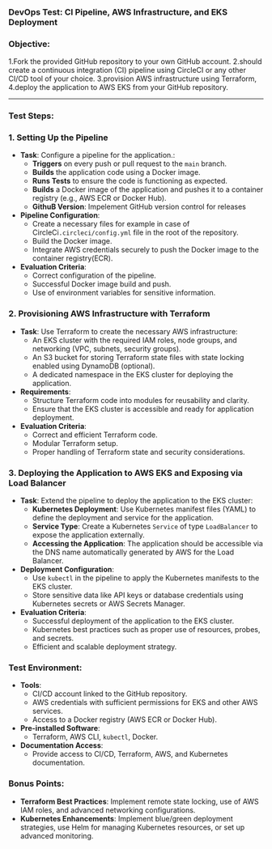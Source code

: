 ### **DevOps Test: CI Pipeline, AWS Infrastructure, and EKS Deployment**

### **Objective:**
1.Fork the provided GitHub repository to your own GitHub account.
2.should create a continuous integration (CI) pipeline using CircleCI or any other CI/CD tool of your choice. 
3.provision AWS infrastructure using Terraform, 
4.deploy the application to AWS EKS from your GitHub repository.

---

### **Test Steps:**

### **1. Setting Up the Pipeline**

- **Task**: Configure a  pipeline for the application.:
    - **Triggers** on every push or pull request to the `main` branch.
    - **Builds** the application code using a Docker image.
    - **Runs Tests** to ensure the code is functioning as expected.
    - **Builds** a Docker image of the application and pushes it to a container registry (e.g., AWS ECR or Docker Hub).
    - **GithuB Version**: Impelement GitHub version control for releases
- **Pipeline Configuration**:
    - Create a necessary  files for example in case of CircleCi`.circleci/config.yml` file in the root of the repository.
    - Build the Docker image.
    - Integrate AWS credentials securely to push the Docker image to the container registry(ECR).
- **Evaluation Criteria**:
    - Correct configuration of the  pipeline.
    - Successful Docker image build and push.
    - Use of environment variables for sensitive information.

### **2. Provisioning AWS Infrastructure with Terraform**

- **Task**: Use Terraform to create the necessary AWS infrastructure:
    - An EKS cluster with the required IAM roles, node groups, and networking (VPC, subnets, security groups).
    - An S3 bucket for storing Terraform state files with state locking enabled using DynamoDB (optional).
    - A dedicated namespace in the EKS cluster for deploying the application.
- **Requirements**:
    - Structure Terraform code into modules for reusability and clarity.
    - Ensure that the EKS cluster is accessible and ready for application deployment.
- **Evaluation Criteria**:
    - Correct and efficient Terraform code.
    - Modular Terraform setup.
    - Proper handling of Terraform state and security considerations.

### **3. Deploying the Application to AWS EKS and Exposing via Load Balancer**

- **Task**: Extend the pipeline to deploy the application to the EKS cluster:
    - **Kubernetes Deployment**: Use Kubernetes manifest files (YAML) to define the deployment and service for the application.
    - **Service Type**: Create a Kubernetes `Service` of type `LoadBalancer` to expose the application externally.
    - **Accessing the Application**: The application should be accessible via the DNS name automatically generated by AWS for the Load Balancer.
- **Deployment Configuration**:
    - Use `kubectl` in the  pipeline to apply the Kubernetes manifests to the EKS cluster.
    - Store sensitive data like API keys or database credentials using Kubernetes secrets or AWS Secrets Manager.
- **Evaluation Criteria**:
    - Successful deployment of the application to the EKS cluster.
    - Kubernetes best practices such as proper use of resources, probes, and secrets.
    - Efficient and scalable deployment strategy.

  
### **Test Environment:**

- **Tools**:
    - CI/CD account linked to the GitHub repository.
    - AWS credentials with sufficient permissions for EKS and other AWS services.
    - Access to a Docker registry (AWS ECR or Docker Hub).
- **Pre-installed Software**:
    - Terraform, AWS CLI, `kubectl`, Docker.
- **Documentation Access**:
    - Provide access to CI/CD, Terraform, AWS, and Kubernetes documentation.


### **Bonus Points:**

- **Terraform Best Practices**: Implement remote state locking, use of AWS IAM roles, and advanced networking configurations.
- **Kubernetes Enhancements**: Implement blue/green deployment strategies, use Helm for managing Kubernetes resources, or set up advanced monitoring.

